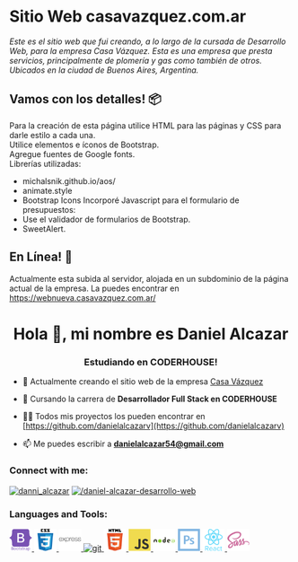 # Sitio Web casavazquez.com.ar

_Este es el sitio web que fui creando, a lo largo de la cursada de Desarrollo Web, para la empresa Casa Vázquez. Esta es una empresa que presta servicios, principalmente de plomería y gas como también de otros. Ubicados en la ciudad de 
Buenos Aires, Argentina._

## Vamos con los detalles! 📦
Para la creación de esta página utilice HTML para las páginas y CSS para darle estilo a cada una.<br>
Utilice elementos e íconos de Bootstrap.<br>
Agregue fuentes de Google fonts.<br>
Librerías utilizadas:
  - michalsnik.github.io/aos/
  - animate.style
  - Bootstrap Icons
Incorporé Javascript para el formulario de presupuestos:
  - Use el validador de formularios de Bootstrap.
  - SweetAlert.
 
## En Línea! 🚀
Actualmente esta subida al servidor, alojada en un subdominio de la página actual de la empresa. La puedes encontrar en https://webnueva.casavazquez.com.ar/  



<h1 align="center">Hola 👋, mi nombre es Daniel Alcazar</h1>
<h3 align="center">Estudiando en CODERHOUSE!</h3>

- 🔭 Actualmente creando el sitio web de la empresa [Casa Vázquez](https://github.com/danielalcazarv/CasaVazquez-AlcazarDaniel3.git)

- 🌱 Cursando la carrera de **Desarrollador Full Stack en CODERHOUSE**

- 👨‍💻 Todos mis proyectos los pueden encontrar en [https://github.com/danielalcazarv](https://github.com/danielalcazarv)

- 📫 Me puedes escribir a **danielalcazar54@gmail.com**

<h3 align="left">Connect with me:</h3>
<p align="left">
<a href="https://twitter.com/danni_alcazar" target="blank"><img align="center" src="https://raw.githubusercontent.com/rahuldkjain/github-profile-readme-generator/master/src/images/icons/Social/twitter.svg" alt="danni_alcazar" height="30" width="40" /></a>
<a href="https://linkedin.com/in//daniel-alcazar-desarrollo-web" target="blank"><img align="center" src="https://raw.githubusercontent.com/rahuldkjain/github-profile-readme-generator/master/src/images/icons/Social/linked-in-alt.svg" alt="/daniel-alcazar-desarrollo-web" height="30" width="40" /></a>
</p>

<h3 align="left">Languages and Tools:</h3>
<p align="left"> <a href="https://getbootstrap.com" target="_blank" rel="noreferrer"> <img src="https://raw.githubusercontent.com/devicons/devicon/master/icons/bootstrap/bootstrap-plain-wordmark.svg" alt="bootstrap" width="40" height="40"/> </a> <a href="https://www.w3schools.com/css/" target="_blank" rel="noreferrer"> <img src="https://raw.githubusercontent.com/devicons/devicon/master/icons/css3/css3-original-wordmark.svg" alt="css3" width="40" height="40"/> </a> <a href="https://expressjs.com" target="_blank" rel="noreferrer"> <img src="https://raw.githubusercontent.com/devicons/devicon/master/icons/express/express-original-wordmark.svg" alt="express" width="40" height="40"/> </a> <a href="https://git-scm.com/" target="_blank" rel="noreferrer"> <img src="https://www.vectorlogo.zone/logos/git-scm/git-scm-icon.svg" alt="git" width="40" height="40"/> </a> <a href="https://www.w3.org/html/" target="_blank" rel="noreferrer"> <img src="https://raw.githubusercontent.com/devicons/devicon/master/icons/html5/html5-original-wordmark.svg" alt="html5" width="40" height="40"/> </a> <a href="https://developer.mozilla.org/en-US/docs/Web/JavaScript" target="_blank" rel="noreferrer"> <img src="https://raw.githubusercontent.com/devicons/devicon/master/icons/javascript/javascript-original.svg" alt="javascript" width="40" height="40"/> </a> <a href="https://nodejs.org" target="_blank" rel="noreferrer"> <img src="https://raw.githubusercontent.com/devicons/devicon/master/icons/nodejs/nodejs-original-wordmark.svg" alt="nodejs" width="40" height="40"/> </a> <a href="https://www.photoshop.com/en" target="_blank" rel="noreferrer"> <img src="https://raw.githubusercontent.com/devicons/devicon/master/icons/photoshop/photoshop-line.svg" alt="photoshop" width="40" height="40"/> </a> <a href="https://reactjs.org/" target="_blank" rel="noreferrer"> <img src="https://raw.githubusercontent.com/devicons/devicon/master/icons/react/react-original-wordmark.svg" alt="react" width="40" height="40"/> </a> <a href="https://sass-lang.com" target="_blank" rel="noreferrer"> <img src="https://raw.githubusercontent.com/devicons/devicon/master/icons/sass/sass-original.svg" alt="sass" width="40" height="40"/> </a> </p>
